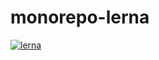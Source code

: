 # monorepo-lerna
[![lerna](https://img.shields.io/badge/maintained%20with-lerna-cc00ff.svg)](https://lerna.js.org/)